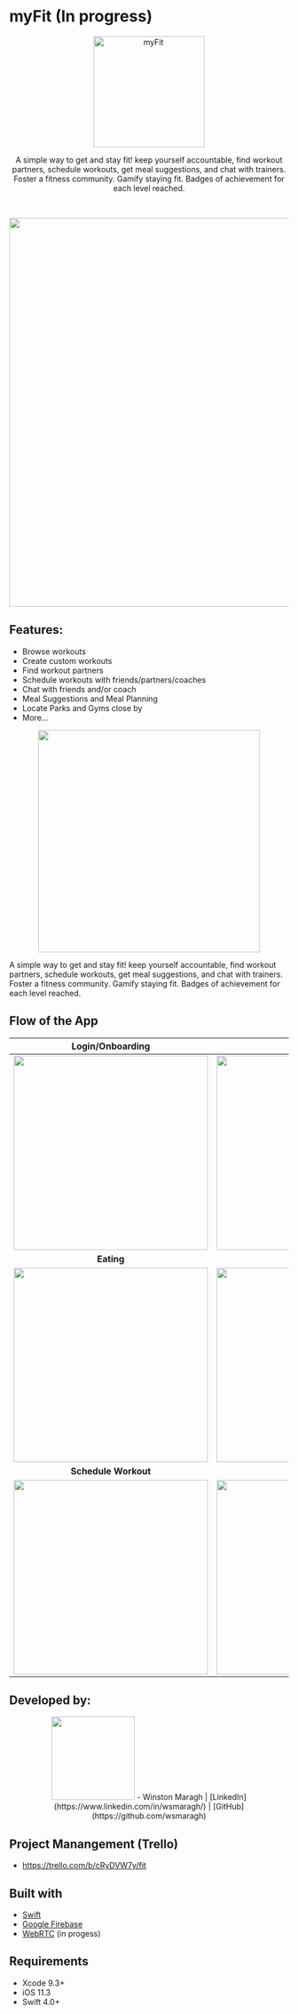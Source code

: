# myFit (In progress)
<p align="center">
  <a>
    <img alt="myFit" title="myFit" src="https://i.imgur.com/J5ctv0Km.jpg" width="200">
    <p align="center">  A simple way to get and stay fit! keep yourself accountable, find workout partners, schedule workouts, get meal suggestions, and chat with trainers. Foster a fitness community. Gamify staying fit. Badges of achievement for each level reached. 
    </p> 
    <br>
  </a>
</p>
<p align="center">
  <img src = ""https://i.imgur.com/J5ctv0Km.jpg" width=700>
</p>


## Features:
* Browse workouts
* Create custom workouts
* Find workout partners
* Schedule workouts with friends/partners/coaches
* Chat with friends and/or coach
* Meal Suggestions and Meal Planning
* Locate Parks and Gyms close by
* More...

<p align="center">
  <img src = ""https://i.imgur.com/J5ctv0Km.jpg" width=400>
</p>

A simple way to get and stay fit! keep yourself accountable, find workout partners, schedule workouts, get meal suggestions, and chat with trainers. Foster a fitness community. Gamify staying fit. Badges of achievement for each level reached.

## Flow of the App

**Login/Onboarding**| **Workouts** |
:---: | :---: |
<img src="https://i.imgur.com/EDTxqY8.png" width="350"> | <img src="https://i.imgur.com/EDTxqY8.png" width="350"> 
**Eating**| **Chat** |
<img src="https://i.imgur.com/EDTxqY8.png" width="350"> | <img src="https://i.imgur.com/EDTxqY8.png" width="350"> 
**Schedule Workout**| **Find Events** |
<img src="https://i.imgur.com/EDTxqY8.png" width="350"> | <img src="https://i.imgur.com/EDTxqY8.png" width="350"> 

## Developed by:
<p align="center">
   <img src = "https://i.imgur.com/J5ctv0K.jpg" width=150>
  - Winston Maragh | [LinkedIn](https://www.linkedin.com/in/wsmaragh/) |  [GitHub](https://github.com/wsmaragh)
</p>



## Project Manangement (Trello)
- https://trello.com/b/cRyDVW7y/fit


## Built with 
- [Swift](https://developer.apple.com/swift/)
- [Google Firebase](https://firebase.google.com/)
- [WebRTC](https://developer.apple.com/swift/) (in progess)


## Requirements
- Xcode 9.3+
- iOS 11.3
- Swift 4.0+

